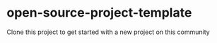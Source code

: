 # open-source-project-template
Clone this project to get started with a new project on this community
